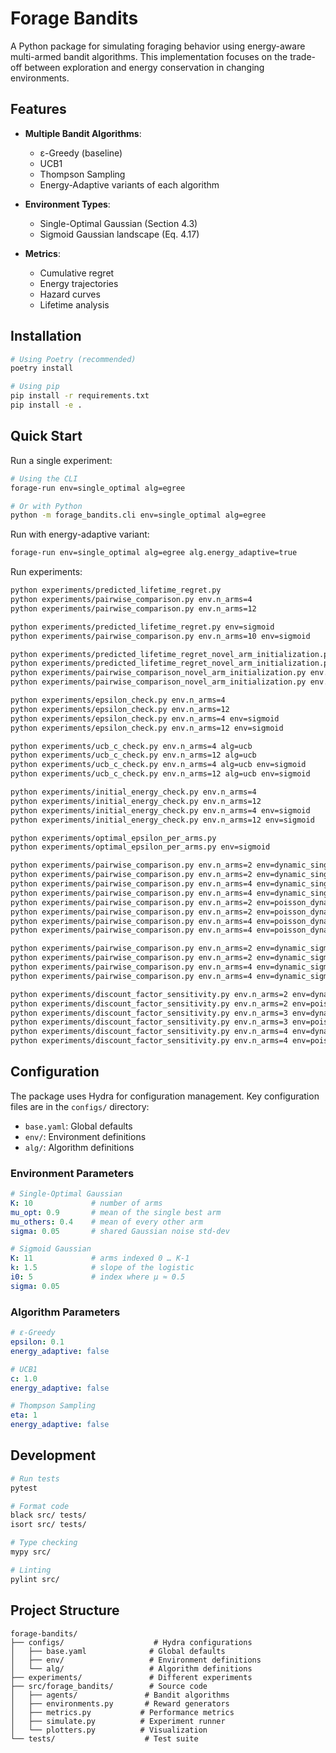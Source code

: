 # Forage Bandits

A Python package for simulating foraging behavior using energy-aware multi-armed bandit algorithms. This implementation focuses on the trade-off between exploration and energy conservation in changing environments.

## Features

- **Multiple Bandit Algorithms**:
  - ε-Greedy (baseline)
  - UCB1
  - Thompson Sampling
  - Energy-Adaptive variants of each algorithm

- **Environment Types**:
  - Single-Optimal Gaussian (Section 4.3)
  - Sigmoid Gaussian landscape (Eq. 4.17)

- **Metrics**:
  - Cumulative regret
  - Energy trajectories
  - Hazard curves
  - Lifetime analysis

## Installation

```bash
# Using Poetry (recommended)
poetry install

# Using pip
pip install -r requirements.txt
pip install -e .
```

## Quick Start

Run a single experiment:

```bash
# Using the CLI
forage-run env=single_optimal alg=egree

# Or with Python
python -m forage_bandits.cli env=single_optimal alg=egree
```

Run with energy-adaptive variant:

```bash
forage-run env=single_optimal alg=egree alg.energy_adaptive=true
```

Run experiments:

```bash
python experiments/predicted_lifetime_regret.py
python experiments/pairwise_comparison.py env.n_arms=4
python experiments/pairwise_comparison.py env.n_arms=12

python experiments/predicted_lifetime_regret.py env=sigmoid
python experiments/pairwise_comparison.py env.n_arms=10 env=sigmoid

python experiments/predicted_lifetime_regret_novel_arm_initialization.py
python experiments/predicted_lifetime_regret_novel_arm_initialization.py env=sigmoid
python experiments/pairwise_comparison_novel_arm_initialization.py env.n_arms=10
python experiments/pairwise_comparison_novel_arm_initialization.py env.n_arms=10 env=sigmoid

python experiments/epsilon_check.py env.n_arms=4
python experiments/epsilon_check.py env.n_arms=12
python experiments/epsilon_check.py env.n_arms=4 env=sigmoid
python experiments/epsilon_check.py env.n_arms=12 env=sigmoid

python experiments/ucb_c_check.py env.n_arms=4 alg=ucb
python experiments/ucb_c_check.py env.n_arms=12 alg=ucb
python experiments/ucb_c_check.py env.n_arms=4 alg=ucb env=sigmoid
python experiments/ucb_c_check.py env.n_arms=12 alg=ucb env=sigmoid

python experiments/initial_energy_check.py env.n_arms=4
python experiments/initial_energy_check.py env.n_arms=12
python experiments/initial_energy_check.py env.n_arms=4 env=sigmoid
python experiments/initial_energy_check.py env.n_arms=12 env=sigmoid

python experiments/optimal_epsilon_per_arms.py
python experiments/optimal_epsilon_per_arms.py env=sigmoid

python experiments/pairwise_comparison.py env.n_arms=2 env=dynamic_single_optimal
python experiments/pairwise_comparison.py env.n_arms=2 env=dynamic_single_optimal discounted_agents=true
python experiments/pairwise_comparison.py env.n_arms=4 env=dynamic_single_optimal
python experiments/pairwise_comparison.py env.n_arms=4 env=dynamic_single_optimal discounted_agents=true
python experiments/pairwise_comparison.py env.n_arms=2 env=poisson_dynamic_single_optimal
python experiments/pairwise_comparison.py env.n_arms=2 env=poisson_dynamic_single_optimal discounted_agents=true
python experiments/pairwise_comparison.py env.n_arms=4 env=poisson_dynamic_single_optimal
python experiments/pairwise_comparison.py env.n_arms=4 env=poisson_dynamic_single_optimal discounted_agents=true

python experiments/pairwise_comparison.py env.n_arms=2 env=dynamic_sigmoid
python experiments/pairwise_comparison.py env.n_arms=2 env=dynamic_sigmoid discounted_agents=true
python experiments/pairwise_comparison.py env.n_arms=4 env=dynamic_sigmoid
python experiments/pairwise_comparison.py env.n_arms=4 env=dynamic_sigmoid discounted_agents=true

python experiments/discount_factor_sensitivity.py env.n_arms=2 env=dynamic_single_optimal
python experiments/discount_factor_sensitivity.py env.n_arms=2 env=poisson_dynamic_single_optimal
python experiments/discount_factor_sensitivity.py env.n_arms=3 env=dynamic_single_optimal
python experiments/discount_factor_sensitivity.py env.n_arms=3 env=poisson_dynamic_single_optimal
python experiments/discount_factor_sensitivity.py env.n_arms=4 env=dynamic_single_optimal
python experiments/discount_factor_sensitivity.py env.n_arms=4 env=poisson_dynamic_single_optimal
```

## Configuration

The package uses Hydra for configuration management. Key configuration files are in the `configs/` directory:

- `base.yaml`: Global defaults
- `env/`: Environment definitions
- `alg/`: Algorithm definitions

### Environment Parameters

```yaml
# Single-Optimal Gaussian
K: 10             # number of arms
mu_opt: 0.9       # mean of the single best arm
mu_others: 0.4    # mean of every other arm
sigma: 0.05       # shared Gaussian noise std-dev

# Sigmoid Gaussian
K: 11             # arms indexed 0 … K-1
k: 1.5            # slope of the logistic
i0: 5             # index where μ ≈ 0.5
sigma: 0.05
```

### Algorithm Parameters

```yaml
# ε-Greedy
epsilon: 0.1
energy_adaptive: false

# UCB1
c: 1.0
energy_adaptive: false

# Thompson Sampling
eta: 1
energy_adaptive: false
```

## Development

```bash
# Run tests
pytest

# Format code
black src/ tests/
isort src/ tests/

# Type checking
mypy src/

# Linting
pylint src/
```

## Project Structure

```
forage-bandits/
├── configs/                    # Hydra configurations
│   ├── base.yaml              # Global defaults
│   ├── env/                   # Environment definitions
│   └── alg/                   # Algorithm definitions
├── experiments/               # Different experiments
├── src/forage_bandits/        # Source code
│   ├── agents/               # Bandit algorithms
│   ├── environments.py       # Reward generators
│   ├── metrics.py           # Performance metrics
│   ├── simulate.py          # Experiment runner
│   └── plotters.py          # Visualization
└── tests/                    # Test suite
```
